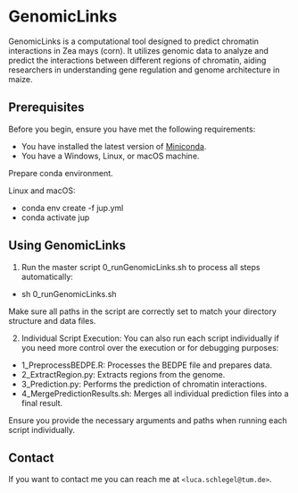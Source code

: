 # GenomicLinks

GenomicLinks is a computational tool designed to predict chromatin interactions in Zea mays (corn). 
It utilizes genomic data to analyze and predict the interactions between different regions of chromatin, aiding researchers in understanding gene regulation and genome architecture in maize.

## Prerequisites

Before you begin, ensure you have met the following requirements:
* You have installed the latest version of [Miniconda](https://docs.conda.io/en/latest/miniconda.html).
* You have a Windows, Linux, or macOS machine.

Prepare conda environment.

Linux and macOS:
* conda env create -f jup.yml
* conda activate jup


## Using GenomicLinks

1. Run the master script 0_runGenomicLinks.sh to process all steps automatically:

* sh 0_runGenomicLinks.sh

Make sure all paths in the script are correctly set to match your directory structure and data files.

2. Individual Script Execution:
You can also run each script individually if you need more control over the execution or for debugging purposes:
* 1_PreprocessBEDPE.R: Processes the BEDPE file and prepares data.
* 2_ExtractRegion.py: Extracts regions from the genome.
* 3_Prediction.py: Performs the prediction of chromatin interactions.
* 4_MergePredictionResults.sh: Merges all individual prediction files into a final result.

Ensure you provide the necessary arguments and paths when running each script individually.


## Contact

If you want to contact me you can reach me at `<luca.schlegel@tum.de>`.



